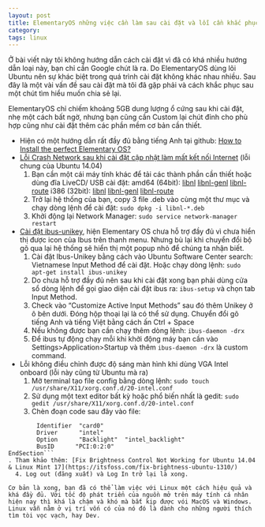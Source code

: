 ```yaml
---
layout: post
title: ElementaryOS những việc cần làm sau cài đặt và lỗi cần khắc phục
category: 
tags: linux
---
```

Ở bài viết này tôi không hướng dẫn cách cài đặt vì đã có khá nhiều hướng dẫn loại này, bạn chỉ cần Google chút là ra. Do ElementaryOS dùng lõi Ubuntu nên sự khác biệt trong quá trình cài đặt không khác nhau nhiều. Sau đây là một vài vấn đề sau cài đặt mà tôi đã gặp phải và cách khắc phục sau một chút tìm hiểu muốn chia sẻ lại.

ElementaryOS chỉ chiếm khoảng 5GB dung lượng ổ cứng sau khi cài đặt, nhẹ một cách bất ngờ, nhưng bạn cũng cần Custom lại chút đỉnh cho phù hợp cũng như cài đặt thêm các phần mềm cơ bản cần thiết.

- Hiện có một hướng dẫn rất đầy đủ bằng tiếng Anh tại github: [How to Install the perfect Elementary OS?](https://gist.github.com/memoryleakx/7567474)
- [Lỗi Crash Network sau khi cài đặt cập nhật làm mất kết nối Internet](http://askubuntu.com/questions/727127/last-upgrade-crashes-network-manager-no-internet-connection-no-applet) (lỗi chung của Ubuntu 14.04)
  1. Bạn cần một cái máy tính khác để tải các thành phần cần thiết hoặc dùng đĩa LiveCD/ USB cài đặt: amd64 (64bit): [libnl](http://archive.ubuntu.com/ubuntu/pool/main/libn/libnl3/libnl-3-200_3.2.21-1_amd64.deb) [libnl-genl](http://archive.ubuntu.com/ubuntu/pool/main/libn/libnl3/libnl-genl-3-200_3.2.21-1_amd64.deb) [libnl-route](http://archive.ubuntu.com/ubuntu/pool/main/libn/libnl3/libnl-route-3-200_3.2.21-1_amd64.deb) i386 (32bit): [libnl](http://archive.ubuntu.com/ubuntu/pool/main/libn/libnl3/libnl-3-200_3.2.21-1_i386.deb) [libnl-genl](http://archive.ubuntu.com/ubuntu/pool/main/libn/libnl3/libnl-genl-3-200_3.2.21-1_i386.deb) [libnl-route](http://archive.ubuntu.com/ubuntu/pool/main/libn/libnl3/libnl-route-3-200_3.2.21-1_i386.deb)
  2. Trở lại hệ thống của bạn, copy 3 file .deb vào cùng một thư mục và chạy dòng lệnh để cài đặt: `sudo dpkg -i libnl-*.deb`
  3. Khởi động lại Network Manager: `sudo service network-manager restart`
- [Cài đặt ibus-unikey](http://elementaryos.stackexchange.com/questions/1431/how-do-i-install-ibus-on-freya), hiện Elementary OS chưa hỗ trợ đầy đủ vì chưa hiển thị được icon của Ibus trên thanh menu. Nhưng bù lại khi chuyển đổi bộ gõ qua lại hệ thống sẽ hiển thị một popup nhỏ để chúng ta nhận biết.
  1. Cài đặt Ibus-Unikey bằng cách vào Ubuntu Software Center search: Vietnamese Input Method để cài đặt. Hoặc chạy dòng lệnh: `sudo apt-get install ibus-unikey`
  2. Do chưa hỗ trợ đầy đủ nên sau khi cài đặt xong bạn phải dùng cửa sổ dòng lệnh để gọi giao diện cài đặt ibus ra: `ibus-setup` và chọn tab Input Method.
  3. Check vào “Customize Active Input Methods” sau đó thêm Unikey ở ô bên dưới. Đóng hộp thoại lại là có thể sử dụng. Chuyển đổi gõ tiếng Anh và tiếng Việt bằng cách ấn Ctrl + Space
  4. Nếu không được bạn cần chạy thêm dòng lệnh: `ibus-daemon -drx`
  5. Để ibus tự động chạy mỗi khi khởi động máy bạn cần vào Settings>Application>Startup và thêm `ibus-daemon -drx` là custom command.
- Lỗi không điều chỉnh được độ sáng màn hình khi dùng VGA Intel onboard (lỗi này cũng từ Ubuntu mà ra)
  1. Mở terminal tạo file config bằng dòng lệnh: `sudo touch /usr/share/X11/xorg.conf.d/20-intel.conf`
  2. Sử dụng một text editor bất kỳ hoặc phổ biến nhất là gedit: `sudo gedit /usr/share/X11/xorg.conf.d/20-intel.conf`
  3. Chèn đoạn code sau đây vào file:
```Section "Device"
        Identifier  "card0"
        Driver      "intel"
        Option      "Backlight"  "intel_backlight"
        BusID      "PCI:0:2:0"
EndSection```
. Tham khảo thêm: [Fix Brightness Control Not Working for Ubuntu 14.04 & Linux Mint 17](https://itsfoss.com/fix-brightness-ubuntu-1310/)
  4. Log out (đăng xuất) và Log In trở lại là xong.

Cơ bản là xong, bạn đã có thể làm việc với Linux một cách hiệu quả và khá đầy đủ. Với tốc độ phát triển của nguồn mở trên máy tính cá nhân hiện nay thì khá là chậm và khó mà bắt kịp được vói MacOS và Windows. Linux vẫn nằm ở vị trí vốn có của nó đó là dành cho những người thích tìm tòi vọc vạch, hay Dev.

